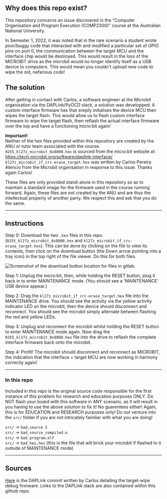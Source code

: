 ## Why does this repo exist?

This repository concerns an issue discovered in the "Computer Organisation and Program Execution (COMP2300)" course at the Australian National University.

In Semester 1, 2022, it was noted that in the rare scenario a student wrote poor/buggy code that interacted with and modified a particular set of GPIO pins on port 0, the communication between the target MCU and the interface chip would be destroyed. This would result in the loss of the MICROBIT drive as the microbit would no longer identify itself as a USB device to computers. This would mean you couldn't upload new code to wipe the old, nefarious code!

## The solution

After getting in contact with Carlos, a software engineer at the Microbit organisation via the DAPLink/PyOCD slack, a solution was developped: A custom interface firmware hex that simply initialises the device MCU then wipes the target flash. This would allow us to flash custom interface firmware to wipe the target flash, then reflash the actual interface firmware over the top and have a functioning micro:bit again!

**Important!**  
Neither of the hex files provided within this repository are created by the ANU or tutor team associated with the course.   
`0255_kl27z_microbit_0x8000.hex` is sourced from the micro:bit website at: https://tech.microbit.org/software/daplink-interface/  
`kl27z_microbit_if_crc-erase_target.hex` was written by Carlos Pereira Atencio from the Microbit organisation in response to this issue. Thanks again Carlos!  

These files are only provided stand-alone in this repository so as to maintain a standard image for the firmware used in the course running forward. Again, these files are not created by the ANU and are thus the intellectual property of another party. We respect this and ask that you do the same.  

---

## Instructions

Step 0: Download the two `.hex` files in this repo. (`0255_kl27z_microbit_0x8000.hex` and `kl27z_microbit_if_crc-erase_target.hex`). This can be done by clicking on the file to view its contents, then click on the download button (the Down arrow pointing into a tray icon) in the top right of the file viewer. Do this for both files.

![Screenshot of the download button location for files in gitlab.](https://gitlab.cecs.anu.edu.au/u7115734/microbit-firmware-flash-wipe-hex/-/blob/main/assets/readme_download.png "Download button on a gitlab file.")

Step 1: Unplug the micro:bit, then, while holding the RESET button, plug it back in to enter MAINTENANCE mode. (You should see a 'MAINTENANCE' USB device appear.)

Step 2: Drag the `kl27z_microbit_if_crc-erase_target.hex` file into the MAINTENANCE drive. You should see the activity via the yellow activity indicator LED on the microbit, then the device should disconnect and reconnect. You should see the microbit simply alternate between flashing the red and yellow LEDs.

Step 3: Unplug and reconnect the microbit whilst holding the RESET button to enter MAINTENANCE mode again. Now drag the `0255_kl27z_microbit_0x8000.hex` file into the drive to reflash the complete interface firmware back onto the microbit.

Step 4: Profit! The microbit should disconnect and reconnect as MICROBIT, the indication that the interface + target MCU are now working in harmony correctly again!

---

### In this repo

Included in this repo is the original source code responsible for the first instance of this problem for research and education purposes ONLY. Do NOT flash your board with this software in ANY scenario, as it will result in you having to use the above solution to fix it! No guarentees either! Again, this is for EDUCATION and RESEARCH purposes only! Do not venture into the `src/` folder if you are not intricately familiar with what you are doing!

`src/` -> `bad_source.S`  
`src/` -> `bad_source_compiled.o`  
`src/` -> `bad_program.elf`  
`src/` -> `bad_hex.hex` (this is the file that will brick your microbit if flashed to it outside of MAINTENANCE mode)  

---

## Sources

[Here](https://github.com/microbit-foundation/DAPLink/commit/d68bcc34863a95b0ef452bb434c8d04b0273b35c) is the DAPLink commit written by Carlos detailing the target-wipe debug firmware. Links to the DAPLink slack are also contained within this github repo.
